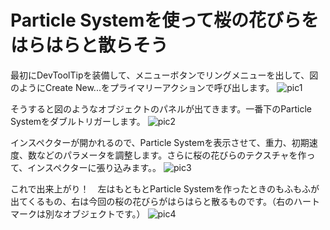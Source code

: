 # Particle Systemを使って桜の花びらをはらはらと散らそう

最初にDevToolTipを装備して、メニューボタンでリングメニューを出して、図のようにCreate New...をプライマリーアクションで呼び出します。
![pic1](https://pbs.twimg.com/media/ETUWxTfUUAIf6Hn?format=jpg&name=large "pic1")

そうすると図のようなオブジェクトのパネルが出てきます。一番下のParticle Systemをダブルトリガーします。
![pic2](https://pbs.twimg.com/media/ETUWxTiU8AIbbgk?format=jpg&name=large "pic2")

インスペクターが開かれるので、Particle Systemを表示させて、重力、初期速度、数などのパラメータを調整します。さらに桜の花びらのテクスチャを作って、インスペクターに張り込みます。。
![pic3](https://pbs.twimg.com/media/ETUWxUYUYAAT3Of?format=jpg&name=large "pic3")

これで出来上がり！　左はもともとParticle Systemを作ったときのもふもふが出てくるもの、右は今回の桜の花びらがはらはらと散るものです。（右のハートマークは別なオブジェクトです。）
![pic4](https://pbs.twimg.com/media/ETUWxVPUwAApiBd?format=jpg&name=large "pic4")
